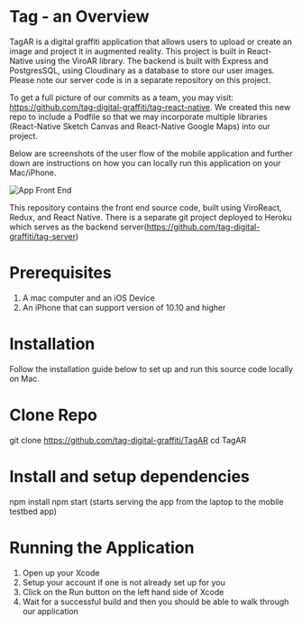 # Tag - an Overview

TagAR is a digital graffiti application that allows users to upload or create an image and project it in augmented reality. This project is built in React-Native using the ViroAR library. The backend is built with Express and PostgresSQL, using Cloudinary as a database to store our user images. Please note our server code is in a separate repository on this project.

To get a full picture of our commits as a team, you may visit: https://github.com/tag-digital-graffiti/tag-react-native. We created this new repo to include a Podfile so that we may incorporate multiple libraries (React-Native Sketch Canvas and React-Native Google Maps) into our project.

Below are screenshots of the user flow of the mobile application and further down are instructions on how you can locally run this application on your Mac/iPhone.


![App Front End](https://i.imgur.com/08WkiJl.png)


This repository contains the front end source code, built using ViroReact, Redux, and React Native. There is a separate git project deployed to Heroku which serves as the backend server(https://github.com/tag-digital-graffiti/tag-server)

# Prerequisites 
1. A mac computer and an iOS Device 
2. An iPhone that can support version of 10.10 and higher  

# Installation 
Follow the installation guide below to set up and run this source code locally on Mac.

# Clone Repo
git clone https://github.com/tag-digital-graffiti/TagAR cd TagAR

# Install and setup dependencies
npm install npm start (starts serving the app from the laptop to the mobile testbed app)

# Running the Application 
1. Open up your Xcode 
2. Setup your account if one is not already set up for you
3. Click on the Run button on the left hand side of Xcode 
4. Wait for a successful build and then you should be able to walk through our application
 
 

